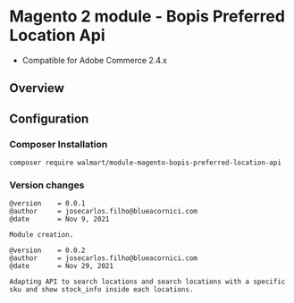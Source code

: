 # Magento 2 module - Bopis Preferred Location Api

- Compatible for Adobe Commerce 2.4.x

## Overview

## Configuration


### Composer Installation

``` 
composer require walmart/module-magento-bopis-preferred-location-api
```

### Version changes
```
@version    = 0.0.1
@author     = josecarlos.filho@blueacornici.com
@date       = Nov 9, 2021

Module creation.
```
```
@version    = 0.0.2
@author     = josecarlos.filho@blueacornici.com
@date       = Nov 29, 2021

Adapting API to search locations and search locations with a specific sku and show stock_info inside each locations.
```
